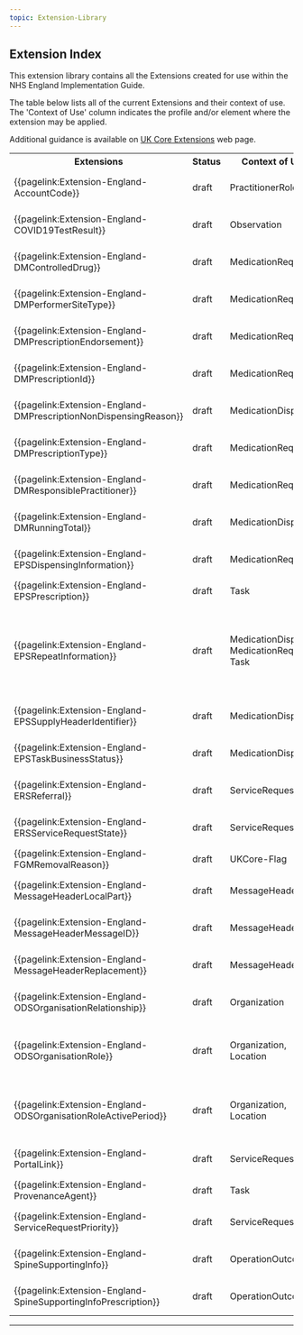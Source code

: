 ```yaml
---
topic: Extension-Library
---
```


## Extension Index

This extension library contains all the Extensions created for use within the NHS England Implementation Guide.

The table below lists all of the current Extensions and their context of use.
The 'Context of Use' column indicates the profile and/or element where the extension may be applied.

Additional guidance is available on <a href="https://simplifier.net/guide/UK-Core-Implementation-Guide-STU3-Sequence/Home/ProfilesandExtensions/Extensions-Index?version=current" target="_blank">UK Core Extensions</a> web page.

<table class="regular assets">
<tr>
<th>Extensions</th>
<th>Status</th>
<th>Context of Use</th>
<th>Related Profile</th>
</tr>

<tr>
<td>{{pagelink:Extension-England-AccountCode}}</td>
<td>draft</td>
<td>PractitionerRole</td>
<td>{{pagelink:Profile-England-PractitionerRole}}</td>
</tr>

<tr>
<td>{{pagelink:Extension-England-COVID19TestResult}}</td>
<td>draft</td>
<td>Observation</td>
<td>{{pagelink:Profile-England-Observation}}</td>
</tr>

<tr>
<td>{{pagelink:Extension-England-DMControlledDrug}}</td>
<td>draft</td>
<td>MedicationRequest</td>
<td>{{pagelink:Profile-England-MedicationRequest}}</td>
</tr>

<tr>
<td>{{pagelink:Extension-England-DMPerformerSiteType}}</td>
<td>draft</td>
<td>MedicationRequest</td>
<td>{{pagelink:Profile-England-MedicationRequest}}</td>
</tr>

<tr>
<td>{{pagelink:Extension-England-DMPrescriptionEndorsement}}</td>
<td>draft</td>
<td>MedicationRequest</td>
<td>{{pagelink:Profile-England-MedicationRequest}}</td>
</tr>

<tr>
<td>{{pagelink:Extension-England-DMPrescriptionId}}</td>
<td>draft</td>
<td>MedicationRequest</td>
<td>{{pagelink:Profile-England-MedicationRequest}}</td>
</tr>

<tr>
<td>{{pagelink:Extension-England-DMPrescriptionNonDispensingReason}}</td>
<td>draft</td>
<td>MedicationDispense</td>
<td>{{pagelink:Profile-England-MedicationDispense}}</td>
</tr>

<tr>
<td>{{pagelink:Extension-England-DMPrescriptionType}}</td>
<td>draft</td>
<td>MedicationRequest</td>
<td>{{pagelink:Profile-England-MedicationRequest}}</td>
</tr>

<tr>
<td>{{pagelink:Extension-England-DMResponsiblePractitioner}}</td>
<td>draft</td>
<td>MedicationRequest</td>
<td>{{pagelink:Profile-England-MedicationRequest}}</td>
</tr>

<tr>
<td>{{pagelink:Extension-England-DMRunningTotal}}</td>
<td>draft</td>
<td>MedicationDispense</td>
<td>{{pagelink:Profile-England-MedicationDispense}}</td>
</tr>
<tr>
<td>{{pagelink:Extension-England-EPSDispensingInformation}}</td>
<td>draft</td>
<td>MedicationRequest</td>
<td>{{pagelink:Profile-England-MedicationRequest}}</td>
</tr>
<tr>
<td>{{pagelink:Extension-England-EPSPrescription}}</td>
<td>draft</td>
<td>Task</td>
<td>{{pagelink:Profile-England-Task}}</td>
</tr>

<tr>
<td>{{pagelink:Extension-England-EPSRepeatInformation}}</td>
<td>draft</td>
<td>MedicationDispense, <br> MedicationRequest, <br> Task</td>
<td>{{pagelink:Profile-England-MedicationDispense}}<br>
{{pagelink:Profile-England-MedicationRequest}} <br> 
{{pagelink:Profile-England-Task}}</td>
</tr>

<tr>
<td>{{pagelink:Extension-England-EPSSupplyHeaderIdentifier}}</td>
<td>draft</td>
<td>MedicationDispense</td>
<td>{{pagelink:Profile-England-MedicationDispense}}</td>
</tr>

<tr>
<td>{{pagelink:Extension-England-EPSTaskBusinessStatus}}</td>
<td>draft</td>
<td>MedicationDispense</td>
<td>{{pagelink:Profile-England-MedicationDispense}}</td>
</tr>

<tr>
<td>{{pagelink:Extension-England-ERSReferral}}</td>
<td>draft</td>
<td>ServiceRequest</td>
<td>{{pagelink:Profile-England-ServiceRequest}}</td>
</tr>

<tr>
<td>{{pagelink:Extension-England-ERSServiceRequestState}}</td>
<td>draft</td>
<td>ServiceRequest</td>
<td>{{pagelink:Profile-England-ServiceRequest}}</td>
</tr>

<tr>
<td>{{pagelink:Extension-England-FGMRemovalReason}}</td>
<td>draft</td>
<td>UKCore-Flag</td>
<td><a href='https://simplifier.net/guide/UK-Core-Implementation-Guide-STU3-Sequence/Home/ProfilesandExtensions/Profile-UKCore-Flag?version=current' target="_blank">Profile-UKCore-Flag</td>
</tr>

<tr>
<td>{{pagelink:Extension-England-MessageHeaderLocalPart}}</td>
<td>draft</td>
<td>MessageHeader</td>
<td>{{pagelink:Profile-England-MessageHeader}}</td>
</tr>

<tr>
<td>{{pagelink:Extension-England-MessageHeaderMessageID}}</td>
<td>draft</td>
<td>MessageHeader</td>
<td>{{pagelink:Profile-England-MessageHeader}}</td>
</tr>

<tr>
<td>{{pagelink:Extension-England-MessageHeaderReplacement}}</td>
<td>draft</td>
<td>MessageHeader</td>
<td>{{pagelink:Profile-England-MessageHeader}}</td>
</tr>

<tr>
<td>{{pagelink:Extension-England-ODSOrganisationRelationship}}</td>
<td>draft</td>
<td>Organization</td>
<td>{{pagelink:Profile-England-Organization}}</td>
</tr>

<tr>
<td>{{pagelink:Extension-England-ODSOrganisationRole}}</td>
<td>draft</td>
<td>Organization,  <br> Location</td>
<td>{{pagelink:Profile-England-Organization}}
<br>
{{pagelink:Profile-England-Location}}</td>
</tr>

<tr>
<td>{{pagelink:Extension-England-ODSOrganisationRoleActivePeriod}}</td>
<td>draft</td>
<td>Organization,  <br> Location</td>
<td>{{pagelink:Profile-England-Organization}}
<br>
{{pagelink:Profile-England-Location}}</td>
</tr>

<tr>
<td>{{pagelink:Extension-England-PortalLink}}</td>
<td>draft</td>
<td>ServiceRequest</td>
<td>{{pagelink:Profile-England-ServiceRequest}}</td>

<tr>
<td>{{pagelink:Extension-England-ProvenanceAgent}}</td>
<td>draft</td>
<td>Task</td>
<td>{{pagelink:Profile-England-Task}}</td>
</tr>

<tr>
<td>{{pagelink:Extension-England-ServiceRequestPriority}}</td>
<td>draft</td>
<td>ServiceRequest</td>
<td>{{pagelink:Profile-England-ServiceRequest}}</td>
</tr>

<tr>
<td>{{pagelink:Extension-England-SpineSupportingInfo}}</td>
<td>draft</td>
<td>OperationOutcome</td>
<td>{{pagelink:Profile-England-OperationOutcome}}</td>
</tr>

<tr>
<td>{{pagelink:Extension-England-SpineSupportingInfoPrescription}}</td>
<td>draft</td>
<td>OperationOutcome</td>
<td>{{pagelink:Profile-England-OperationOutcome}}</td>
</tr>

</table>

---
